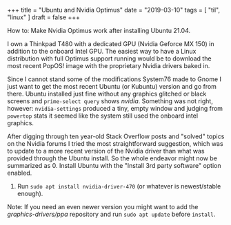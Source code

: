 +++
title = "Ubuntu and Nvidia Optimus"
date = "2019-03-10"
tags = [
    "til",
    "linux"
]
draft = false
+++

How to: Make Nvidia Optimus work after installing Ubuntu 21.04.

I own a Thinkpad T480 with a dedicated GPU (Nvidia Geforce MX 150) in addition to the onboard Intel GPU. The easiest way to have a Linux distribution with full Optimus support running would be to download the most recent PopOS! image with the proprietary Nvidia drivers baked in.

Since I cannot stand some of the modifications System76 made to Gnome I just want to get the most recent Ubuntu (or Kubuntu) version and go from there. Ubuntu installed just fine without any graphics glitched or black screens and `prime-select query` shows _nvidia_. Something was not right, however: `nvidia-settings` produced a tiny, empty window and judging from `powertop` stats it seemed like the system still used the onboard intel graphics.

After digging through ten year-old Stack Overflow posts and "solved" topics on the Nvidia forums I tried the most straightforward suggestion, which was to update to a more recent version of the Nvidia driver than what was provided through the Ubuntu install. So the whole endeavor might now be summarized as 
0. Install Ubuntu with the "Install 3rd party software" option enabled.
1. Run `sudo apt install nvidia-driver-470` (or whatever is newest/stable enough).

Note: If you need an even newer version you might want to add the _graphics-drivers/ppa_ repository and run `sudo apt update` before `install`.




